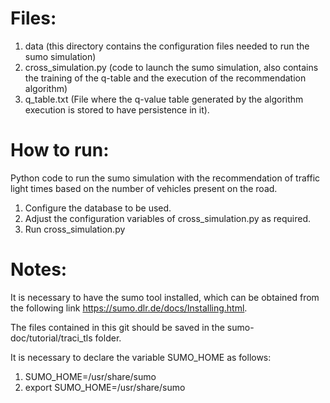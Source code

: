 # Files:
1. data (this directory contains the configuration files needed to run the sumo simulation)
2. cross_simulation.py (code to launch the sumo simulation, also contains the training of the q-table and the execution of the recommendation algorithm)
3. q_table.txt (File where the q-value table generated by the algorithm execution is stored to have persistence in it).
 
# How to run:
Python code to run the sumo simulation with the recommendation of traffic light times based on the number of vehicles present on the road. 

1. Configure the database to be used.
2. Adjust the configuration variables of cross_simulation.py as required.
3. Run cross_simulation.py

# Notes:
It is necessary to have the sumo tool installed, which can be obtained from the following link https://sumo.dlr.de/docs/Installing.html.

The files contained in this git should be saved in the sumo-doc/tutorial/traci_tls folder.

It is necessary to declare the variable SUMO_HOME as follows:
1. SUMO_HOME=/usr/share/sumo
2. export SUMO_HOME=/usr/share/sumo
